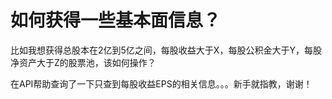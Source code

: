 # 如何获得一些基本面信息？

比如我想获得总股本在2亿到5亿之间，每股收益大于X，每股公积金大于Y，每股净资产大于Z的股票池，该如何操作？

在API帮助查询了一下只查到每股收益EPS的相关信息。。。新手就指教，谢谢！